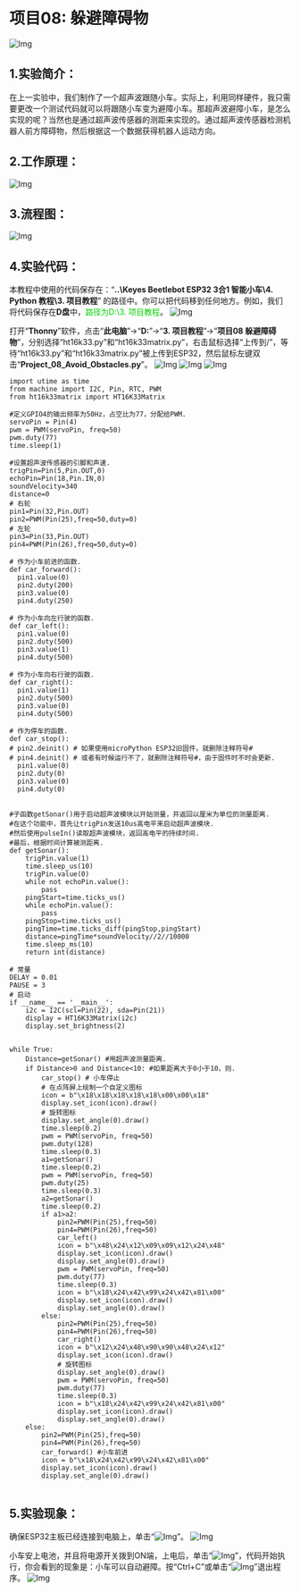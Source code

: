 # 项目08: 躲避障碍物
![Img](/media/img-20230518083634.png)
## 1.实验简介：
在上一实验中，我们制作了一个超声波跟随小车。实际上，利用同样硬件，我只需要更改一个测试代码就可以将跟随小车变为避障小车。那超声波避障小车，是怎么实现的呢？当然也是通过超声波传感器的测距来实现的。通过超声波传感器检测机器人前方障碍物，然后根据这一个数据获得机器人运动方向。

## 2.工作原理：
![Img](/media/img-20230330121032.png)

## 3.流程图：
![Img](/media/img-20230330131159.png)

## 4.实验代码：
本教程中使用的代码保存在：“**..\Keyes Beetlebot ESP32 3合1 智能小车\4. Python 教程\3. 项目教程**” 的路径中。你可以把代码移到任何地方。例如，我们将代码保存在**D盘**中，<span style="color: rgb(0, 209, 0);">路径为D:\3. 项目教程</span>。
![Img](/media/img-20230331170623.png)

打开“**Thonny**”软件，点击“**此电脑**”→“**D:**”→“**3. 项目教程**”→“**项目08 躲避障碍物**”，分别选择“ht16k33\.py”和“ht16k33matrix\.py”，右击鼠标选择“上传到/”，等待“ht16k33\.py”和“ht16k33matrix\.py”被上传到ESP32，然后鼠标左键双击“**Project_08_Avoid_Obstacles.py**”。
![Img](/media/img-20230403135946.png)
![Img](/media/img-20230403140030.png)
![Img](/media/img-20230403140051.png)

```
import utime as time
from machine import I2C, Pin, RTC, PWM 
from ht16k33matrix import HT16K33Matrix

#定义GPIO4的输出频率为50Hz，占空比为77，分配给PWM.
servoPin = Pin(4)
pwm = PWM(servoPin, freq=50)
pwm.duty(77)
time.sleep(1)

#设置超声波传感器的引脚和声速.
trigPin=Pin(5,Pin.OUT,0)
echoPin=Pin(18,Pin.IN,0)
soundVelocity=340
distance=0
# 右轮
pin1=Pin(32,Pin.OUT)
pin2=PWM(Pin(25),freq=50,duty=0)
# 左轮
pin3=Pin(33,Pin.OUT)
pin4=PWM(Pin(26),freq=50,duty=0)

# 作为小车前进的函数.
def car_forward():
  pin1.value(0)
  pin2.duty(200) 
  pin3.value(0)
  pin4.duty(250)  

# 作为小车向左行驶的函数.
def car_left():
  pin1.value(0)
  pin2.duty(500) 
  pin3.value(1)
  pin4.duty(500)  

# 作为小车向右行驶的函数.
def car_right():
  pin1.value(1)
  pin2.duty(500) 
  pin3.value(0)
  pin4.duty(500)

# 作为停车的函数.
def car_stop():
# pin2.deinit() # 如果使用microPython ESP32旧固件，就删除注释符号#
# pin4.deinit() # 或者有时候运行不了，就删除注释符号#，由于固件时不时会更新.
  pin1.value(0)
  pin2.duty(0) 
  pin3.value(0)
  pin4.duty(0)
  
  
#子函数getSonar()用于启动超声波模块以开始测量，并返回以厘米为单位的测量距离.
#在这个功能中，首先让trigPin发送10us高电平来启动超声波模块.
#然后使用pulseIn()读取超声波模块，返回高电平的持续时间.
#最后，根据时间计算被测距离. 
def getSonar(): 
    trigPin.value(1)
    time.sleep_us(10)
    trigPin.value(0)
    while not echoPin.value():
        pass
    pingStart=time.ticks_us()
    while echoPin.value():
        pass
    pingStop=time.ticks_us()
    pingTime=time.ticks_diff(pingStop,pingStart)
    distance=pingTime*soundVelocity//2//10000
    time.sleep_ms(10)
    return int(distance)

# 常量
DELAY = 0.01
PAUSE = 3
# 启动
if __name__ == '__main__':
    i2c = I2C(scl=Pin(22), sda=Pin(21))
    display = HT16K33Matrix(i2c)
    display.set_brightness(2)


while True:
    Distance=getSonar() #用超声波测量距离.
    if Distance>0 and Distance<10: #如果距离大于0小于10，则.
        car_stop() # 小车停止
        # 在点阵屏上绘制一个自定义图标
        icon = b"\x18\x18\x18\x18\x18\x00\x00\x18"
        display.set_icon(icon).draw()
        # 旋转图标
        display.set_angle(0).draw()
        time.sleep(0.2)
        pwm = PWM(servoPin, freq=50)
        pwm.duty(128)
        time.sleep(0.3)
        a1=getSonar()
        time.sleep(0.2)
        pwm = PWM(servoPin, freq=50)
        pwm.duty(25)
        time.sleep(0.3)
        a2=getSonar()
        time.sleep(0.2)
        if a1>a2:
            pin2=PWM(Pin(25),freq=50)
            pin4=PWM(Pin(26),freq=50)
            car_left()
            icon = b"\x48\x24\x12\x09\x09\x12\x24\x48"
            display.set_icon(icon).draw()
            display.set_angle(0).draw()
            pwm = PWM(servoPin, freq=50)
            pwm.duty(77)
            time.sleep(0.3)
            icon = b"\x18\x24\x42\x99\x24\x42\x81\x00"
            display.set_icon(icon).draw()
            display.set_angle(0).draw()
        else:
            pin2=PWM(Pin(25),freq=50)
            pin4=PWM(Pin(26),freq=50)
            car_right()
            icon = b"\x12\x24\x48\x90\x90\x48\x24\x12"
            display.set_icon(icon).draw()
            # 旋转图标
            display.set_angle(0).draw()
            pwm = PWM(servoPin, freq=50)
            pwm.duty(77)
            time.sleep(0.3)
            icon = b"\x18\x24\x42\x99\x24\x42\x81\x00"
            display.set_icon(icon).draw()
            display.set_angle(0).draw()
    else:
        pin2=PWM(Pin(25),freq=50)
        pin4=PWM(Pin(26),freq=50)
        car_forward() #小车前进
        icon = b"\x18\x24\x42\x99\x24\x42\x81\x00"
        display.set_icon(icon).draw()
        display.set_angle(0).draw()
        
```
## 5.实验现象：
确保ESP32主板已经连接到电脑上，单击“![Img](/media/img-20230403103800.png)”。
![Img](/media/img-20230403140222.png)

小车安上电池，并且将电源开关拨到ON端，上电后，单击“![Img](/media/img-20230403103831.png)”，代码开始执行，你会看到的现象是：小车可以自动避障。按“Ctrl+C”或单击“![Img](/media/img-20230403103911.png)”退出程序。
![Img](/media/img-20230403140342.png)









